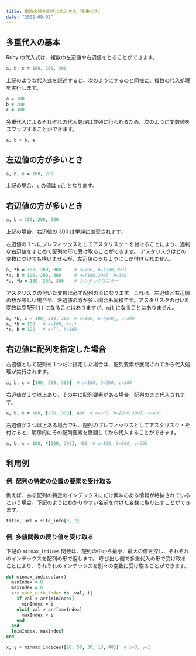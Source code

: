 ```yaml
---
title: 複数の値を同時に代入する（多重代入）
date: "2002-09-02"
---
```


多重代入の基本
----

Ruby の代入式は、複数の左辺値や右辺値をとることができます。

```ruby
a, b, c = 100, 200, 300
```

上記のような代入式を記述すると、次のようにするのと同様に、複数の代入処理を実行します。

```ruby
a = 100
b = 200
c = 300
```

多重代入によるそれぞれの代入処理は並列に行われるため、次のように変数値をスワップすることができます。

```ruby
a, b = b, a
```

左辺値の方が多いとき
----

```ruby
a, b, c = 100, 200
```

上記の場合、`c` の値は `nil` となります。


右辺値の方が多いとき
----

```ruby
a, b = 100, 200, 300
```

上記の場合、右辺値の 300 は単純に破棄されます。

左辺値の１つにプレフィックスとしてアスタリスク `*` を付けることにより、過剰な右辺値をまとめて配列の形で受け取ることができます。
アスタリスクはどの変数につけても構いませんが、左辺値のうち１つにしか付けられません。

```ruby
a, *b = 100, 200, 300     # a=100, b=[200,300]
*a, b = 100, 200, 300     # a=[100,200], b=300
*a, *b = 100, 200, 300    # シンタックスエラー
```

アスタリスクの付いた変数は必ず配列の形になります。これは、左辺値と右辺値の数が等しい場合や、左辺値の方が多い場合も同様です。アスタリスクの付いた変数は空配列 `[]` になることはありますが、`nil` になることはありません。

```ruby
a, *b, c = 100, 200, 300  # a=100, b=[200], c=300
a, *b = 100   # a=100, b=[]
*a, b = 100   # a=[], b=100
```

右辺値に配列を指定した場合
----

右辺値として配列を１つだけ指定した場合は、配列要素が展開されてから代入処理が実行されます。

```ruby
a, b, c = [100, 200, 300]  # a=100, b=200, c=300
```

右辺値が２つ以上あり、その中に配列要素がある場合、配列のまま代入されます。


```ruby
a, b, c = 100, [200, 300], 400  # a=100, b=[200,300], c=400
```

右辺値が２つ以上ある場合でも、配列のプレフィックスとしてアスタリスク `*` を付けると、明示的にその配列要素を展開してから代入することができます。

```ruby
a, b, c = 100, *[200, 300], 400  # a=100, b=200, c=300
```


利用例
----

### 例: 配列の特定の位置の要素を受け取る

例えば、ある配列の特定のインデックスにだけ興味のある情報が格納されているという場合、下記のようにわかりやすい名前を付けた変数に取り出すことができます。

```ruby
title, url = site_info[0, 2]
```


### 例: 多値関数の戻り値を受け取る

下記の `minmax_indices` 関数は、配列の中から最小、最大の値を探し、それぞれのインデックスを配列の形で返します。
呼び出し側で多重代入の形で受け取ることにより、それぞれのインデックスを別々の変数に受け取ることができます。

```ruby
def minmax_indices(arr)
  minIndex = 0
  maxIndex = 0
  arr.each_with_index do |val, i|
    if val < arr[minIndex]
      minIndex = i
    elsif val > arr[maxIndex]
      maxIndex = i
    end
  end
  [minIndex, maxIndex]
end

x, y = minmax_indices([20, 50, 30, 10, 40])  # x=3, y=1
```


